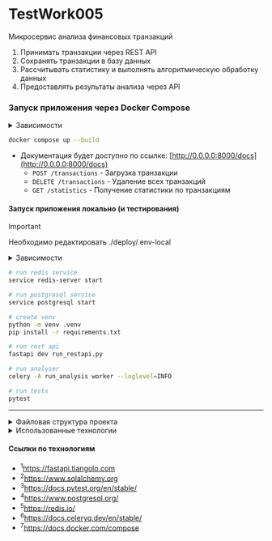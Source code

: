 # TestWork005
Микросервис анализа финансовых транзакций
1. Принимать транзакции через REST API
2. Сохранять транзакции в базу данных
3. Рассчитывать статистику и выполнять алгоритмическую обработку данных
4. Предоставлять результаты анализа через API

### Запуск приложения через Docker Compose
<details>
<summary>Зависимости</summary>
<pre>
docker -v   # Docker version 27.4.1, build b9d17ea
</pre>
</details>

```bash
docker compose up --build
```

- Документация будет доступно по ссылке: [http://0.0.0.0:8000/docs](http://0.0.0.0:8000/docs)
  - `POST /transactions` - Загрузка транзакции
  - `DELETE /transactions` - Удаление всех транзакций
  - `GET /statistics` - Получение статистики по транзакциям

#### Запуск приложения локально (и тестирования)
> [!IMPORTANT]
> Необходимо редактировать ./deploy/.env-local

<details>
<summary>Зависимости</summary>
<pre>
psql -V           # psql (PostgreSQL) 15.7 (Ubuntu 15.7-0ubuntu0.23.10.1)
redis             # Redis Version: 7.4.1
celery --version  # 5.4.0 (opalescent)
python -V         # Python 3.11.6
pytest -V         # pytest 8.3.4
</pre>
</details>

```bash
# run redis service
service redis-server start

# run postgresql service
service postgresql start

# create venv
python -m venv .venv
pip install -r requirements.txt

# run rest api
fastapi dev run_restapi.py

# run analyser
celery -A run_analysis worker --loglevel=INFO

# run tests
pytest
```

---
<details>
<summary>Файловая структура проекта</summary>
<pre>
tree -a -I ".venv|__pycache__|__init__.py|.idea|.pytest_cache|data" --dirsfirst
.
├── analysis
│   └── app.py
├── deploy
│   ├── analysis
│   └── restapi
├── restapi
│   ├── app.py
│   ├── config.py
│   ├── connections.py
│   ├── crud.py
│   ├── models.py
│   └── schemas.py
├── tests
│   └── test_endpoints.py
├── .env
├── .gitignore
├── README.md
├── requirements.txt
├── run_analysis.py
└── run_restapi.py
</pre>
</details>

<details>
<summary>Использованные технологии</summary>
<ul>
  <li>FastAPI<sup>1</sup></li>
  <li>SQLAlchemy<sup>2</sup></li>
  <li>pytest<sup>3</sup></li>
  <li>PostgreSQL<sup>4</sup></li>
  <li>Redis<sup>5</sup></li>
  <li>Celery<sup>6</sup></li>
  <li>Docker Compose<sup>7</sup></li>
</ul>
</details>

#### Ссылки по технологиям
- <sup>1</sup>https://fastapi.tiangolo.com
- <sup>2</sup>https://www.sqlalchemy.org
- <sup>3</sup>https://docs.pytest.org/en/stable/
- <sup>4</sup>https://www.postgresql.org/
- <sup>5</sup>https://redis.io/
- <sup>6</sup>https://docs.celeryq.dev/en/stable/
- <sup>7</sup>https://docs.docker.com/compose
